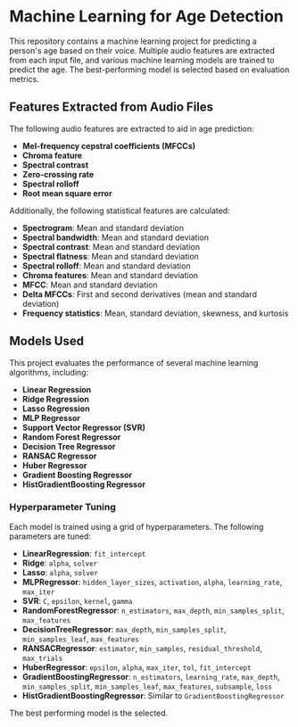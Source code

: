 # Machine Learning for Age Detection

This repository contains a machine learning project for predicting a person's age based on their voice. Multiple audio features are extracted from each input file, and various machine learning models are trained to predict the age. The best-performing model is selected based on evaluation metrics.

## Features Extracted from Audio Files

The following audio features are extracted to aid in age prediction:

- **Mel-frequency cepstral coefficients (MFCCs)**
- **Chroma feature**
- **Spectral contrast**
- **Zero-crossing rate**
- **Spectral rolloff**
- **Root mean square error**

Additionally, the following statistical features are calculated:

- **Spectrogram**: Mean and standard deviation
- **Spectral bandwidth**: Mean and standard deviation
- **Spectral contrast**: Mean and standard deviation
- **Spectral flatness**: Mean and standard deviation
- **Spectral rolloff**: Mean and standard deviation
- **Chroma features**: Mean and standard deviation
- **MFCC**: Mean and standard deviation
- **Delta MFCCs**: First and second derivatives (mean and standard deviation)
- **Frequency statistics**: Mean, standard deviation, skewness, and kurtosis

## Models Used

This project evaluates the performance of several machine learning algorithms, including:

- **Linear Regression**
- **Ridge Regression**
- **Lasso Regression**
- **MLP Regressor**
- **Support Vector Regressor (SVR)**
- **Random Forest Regressor**
- **Decision Tree Regressor**
- **RANSAC Regressor**
- **Huber Regressor**
- **Gradient Boosting Regressor**
- **HistGradientBoosting Regressor**

### Hyperparameter Tuning

Each model is trained using a grid of hyperparameters. The following parameters are tuned:

- **LinearRegression**: `fit_intercept`
- **Ridge**: `alpha`, `solver`
- **Lasso**: `alpha`, `solver`
- **MLPRegressor**: `hidden_layer_sizes`, `activation`, `alpha`, `learning_rate`, `max_iter`
- **SVR**: `C`, `epsilon`, `kernel`, `gamma`
- **RandomForestRegressor**: `n_estimators`, `max_depth`, `min_samples_split`, `max_features`
- **DecisionTreeRegressor**: `max_depth`, `min_samples_split`, `min_samples_leaf`, `max_features`
- **RANSACRegressor**: `estimator`, `min_samples`, `residual_threshold`, `max_trials`
- **HuberRegressor**: `epsilon`, `alpha`, `max_iter`, `tol`, `fit_intercept`
- **GradientBoostingRegressor**: `n_estimators`, `learning_rate`, `max_depth`, `min_samples_split`, `min_samples_leaf`, `max_features`, `subsample`, `loss`
- **HistGradientBoostingRegressor**: Similar to `GradientBoostingRegressor`

The best performing model is the selected.
